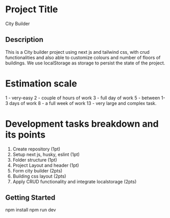 # Project Title
City Builder


## Description 
This is a City builder project using next js and tailwind css, with crud functionalities and also able to customize colours and number of floors of buildings. We use localStorage as storage to persist the state of the project.


# Estimation scale
1 - very-easy
2 - couple of hours of work
3 - full day of work
5 - between 1-3 days of work
8 - a full week of work 
13 - very large and complex task.


# Development tasks breakdown and its points

1. Create repository (1pt)
2. Setup next js, husky, eslint (1pt)
3. Folder structure (1pt)
4. Project Layout and header (1pt)
5. Form city builder (2pts)
6. Building css layout (2pts)
7. Apply CRUD functionality and integrate localstorage (2pts)

## Getting Started
npm install
npm run dev
